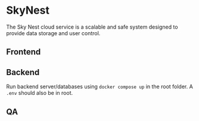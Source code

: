 # SkyNest
The Sky Nest cloud service is a scalable and safe system designed to provide data storage and user control.

## Frontend

## Backend
Run backend server/databases using <code>docker compose up</code> in the root folder. A <code>.env</code> should also be in root. 

## QA
